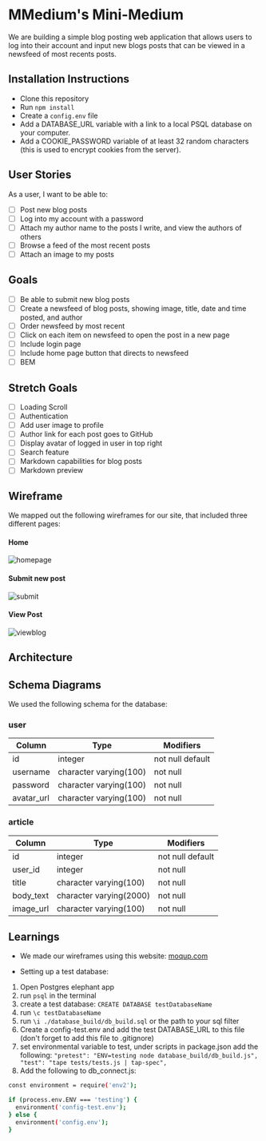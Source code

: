 # MMedium's Mini-Medium

We are building a simple blog posting web application that allows users to log into their account and input new blogs posts that can be viewed in a newsfeed of most recents posts.

## Installation Instructions
- Clone this repository
- Run `npm install`
- Create a `config.env` file
- Add a DATABASE_URL variable with a link to a local PSQL database on your computer.
- Add a COOKIE_PASSWORD variable of at least 32 random characters (this is used to encrypt cookies from the server).

## User Stories

As a user, I want to be able to:
- [ ] Post new blog posts
- [ ] Log into my account with a password
- [ ] Attach my author name to the posts I write, and view the authors of others
- [ ] Browse a feed of the most recent posts
- [ ] Attach an image to my posts

## Goals
- [ ] Be able to submit new blog posts
- [ ] Create a newsfeed of blog posts, showing image, title, date and time posted, and author
- [ ] Order newsfeed by most recent
- [ ] Click on each item on newsfeed to open the post in a new page
- [ ] Include login page
- [ ] Include home page button that directs to newsfeed
- [ ] BEM

## Stretch Goals
- [ ] Loading Scroll
- [ ] Authentication
- [ ] Add user image to profile
- [ ] Author link for each post goes to GitHub
- [ ] Display avatar of logged in user in top right
- [ ] Search feature
- [ ] Markdown capabilities for blog posts
- [ ] Markdown preview

## Wireframe

We mapped out the following wireframes for our site, that included three different pages:

#### Home
![homepage](https://cloud.githubusercontent.com/assets/16895125/24709073/aa6007bc-1a10-11e7-9360-5faf82a654a7.png)

#### Submit new post
![submit](https://cloud.githubusercontent.com/assets/16895125/24709069/a645173a-1a10-11e7-8377-6372c70744b0.png)

#### View Post
![viewblog](https://cloud.githubusercontent.com/assets/16895125/24709065/a37ee33c-1a10-11e7-95c7-6ea8f7b7c7e4.png)

## Architecture

## Schema Diagrams

We used the following schema for the database:

### user
Column | Type | Modifiers
--- | --- | ---
id | integer | not null default
username | character varying(100) | not null
password | character varying(100) | not null
avatar_url | character varying(100) | not null

### article
Column | Type | Modifiers
--- | --- | ---
id | integer | not null default
user_id | integer | not null
title | character varying(100) | not null
body_text | character varying(2000) | not null
image_url | character varying(100) | not null

## Learnings

- We made our wireframes using this website: [moqup.com](https://app.moqups.com/edit/page/ad64222d5)

- Setting up a test database:
1. Open Postgres elephant app
2. run ```psql``` in the terminal
3. create a test database: ```CREATE DATABASE testDatabaseName```
4. run ```\c testDatabaseName```
5. run ```\i ./database_build/db_build.sql``` or the path to your sql filter
6. Create a config-test.env and add the test DATABASE_URL to this file (don't forget to add this file to .gitignore)
7. set environmental variable to test, under scripts in package.json add the following: ```"pretest": "ENV=testing node database_build/db_build.js",
"test": "tape tests/tests.js | tap-spec",```
8. Add the following to db_connect.js:

```sh
const environment = require('env2');

if (process.env.ENV === 'testing') {
  environment('config-test.env');
} else {
  environment('config.env');
}
```
